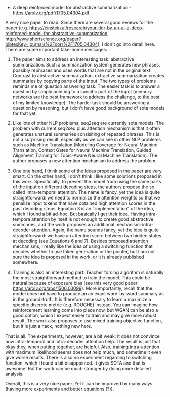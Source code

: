 - A deep reinforced model for abstractive summarization - https://arxiv.org/pdf/1705.04304.pdf

A very nice paper to read. Since there are several good reviews for the paper (e.g. https://einstein.ai/research/your-tldr-by-an-ai-a-deep-reinforced-model-for-abstractive-summarization, 
http://www.shortscience.org/paper?bibtexKey=journals%2Fcorr%2F1705.04304), I don't go into detail here. There are some important take-home messages:

1. The paper aims to address an interesting task: abstractive summarization. Such a summarization system generates new phrases, possibly rephrases and uses
words that are not in the original text. Contrast to abstractive summarization, extractive summarization creates summaries by copying parts of the input. The two types of
problems reminds me of question answering task. The easier task is to answer a question by simply pointing to a specific part of the input (memory networks are the best framework to 
address the challenge, to the best of my limited knowledge). The harder task should be answering a question by reasoning, but
I don't have good background of sota models for that yet.

2. Like lots of other NLP problems, seq2seq are currently sota models. The problem with current seq2seq plus attention mechanism
is that it often generates unatural summaries consisiting of repeated phrases. This is not a surprising result, especially
as we can see in other NLP problems such as Machine Translation (Modeling Coverage for Neural Machine Translation, Context Gates for Neural Machine Translation, Guided Alignment Training for Topic-Aware Neural Machine Translation).
The author proposes a new attention mechanism to address the problem.

3. One one hand, I think some of the ideas proposed in the paper are very smart. On the other hand, I don't think I like
some solutions proposed in this work. Specificially, to prevent the model from using the same parts of the input on different decoding
steps, the authors propose the so called intra-temporal attention. The name is fancy, yet the idea is quite straightforward: we need to
normalize  the attention weights so that we penalize input tokens that have obtained high attention scores in the past decoding
steps. Equation 3 is an ``implementation" of the idea, which I found a bit ad-hoc. But basically I get their idea.
Having intra-tempora attention by itself is not enough to create good abstractive summaries, and the work proposes an additional 
mechanism: intra-decoder attention. Again, the name sounds fancy, yet the idea is quite straightforward: we have an attention score
between two hidden states at decoding (see Equations 6 and 7). Besides proposed attention mechanisms, I really like the idea of using a switching function that decides whether to use token generation or the pointer, 
but I am not sure the idea is proposed in the work, or it is already published somewhere.

4. Training is also an interesting part. Teacher forcing algorithm is naturally the most straightforward method to train the model. 
This could be natural because of exposure bias (see this very good paper https://arxiv.org/abs/1506.03099). More importantly,
recall that the model does not have to produce an an exact word-by-word summary as in the ground-truth. It is therefore necessary to
learn a maximize a specific discrete metric (e.g. ROUGHE) instead. You can imagine how reinforcement learning come into place now, but
WGAN can be also a good option, which I expect easier to train and may give more robust result. The work also proposes to use
mixed training objective function, but it is just a hack, nothing new here.

That is all. The experiments, however, are a bit weak: It does not convince how intra-temporal and intra-decoder attention help.
The result is just that okay they, when putting together, are helpful. Also, training intra-attention with maximum likelihood seems does not help much, and sometime it even give worse results. There is also no experiment regarding to switching function, which I found a bit disappointed. It gives SOTA and that is awesome! But the work can be much stronger by doing more detailed analysis.

Overall, this is a very nice paper. Yet it can be improved by many ways (having more experiments and better equations (?)). 
